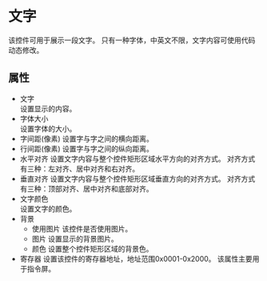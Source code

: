 # 文字

该控件可用于展示一段文字。
只有一种字体，中英文不限，文字内容可使用代码动态修改。
## 属性
* 文字   
  设置显示的内容。
* 字体大小   
  设置字体的大小。
* 字间距(像素)
  设置字与字之间的横向距离。
* 行间距(像素)
  设置字与字之间的纵向距离。
* 水平对齐
  设置文字内容与整个控件矩形区域水平方向的对齐方式。
  对齐方式有三种：左对齐、居中对齐和右对齐。
* 垂直对齐
  设置文字内容与整个控件矩形区域垂直方向的对齐方式。
  对齐方式有三种：顶部对齐、居中对齐和底部对齐。
* 文字颜色   
  设置文字的颜色。
* 背景  
   * 使用图片
     该控件是否使用图片。
   * 图片
     设置显示的背景图片。
   * 颜色
     设置整个控件矩形区域的背景色。
* 寄存器 
  设置该控件的寄存器地址，地址范围0x0001-0x2000。
  该属性主要用于指令屏。



